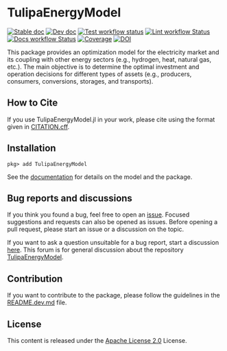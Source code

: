# TulipaEnergyModel

[![Stable doc](https://img.shields.io/badge/docs-stable-blue.svg)](https://TulipaEnergy.github.io/TulipaEnergyModel.jl/stable/)
[![Dev doc](https://img.shields.io/badge/docs-dev-blue.svg)](https://TulipaEnergy.github.io/TulipaEnergyModel.jl/dev/)
[![Test workflow status](https://github.com/TulipaEnergy/TulipaEnergyModel.jl/actions/workflows/Test.yml/badge.svg?branch=main)](https://github.com/TulipaEnergy/TulipaEnergyModel.jl/actions/workflows/Test.yml?query=branch%3Amain)
[![Lint workflow Status](https://github.com/TulipaEnergy/TulipaEnergyModel.jl/actions/workflows/Lint.yml/badge.svg?branch=main)](https://github.com/TulipaEnergy/TulipaEnergyModel.jl/actions/workflows/Lint.yml?query=branch%3Amain)
[![Docs workflow Status](https://github.com/TulipaEnergy/TulipaEnergyModel.jl/actions/workflows/Docs.yml/badge.svg?branch=main)](https://github.com/TulipaEnergy/TulipaEnergyModel.jl/actions/workflows/Docs.yml?query=branch%3Amain)
[![Coverage](https://codecov.io/gh/TulipaEnergy/TulipaEnergyModel.jl/branch/main/graph/badge.svg)](https://codecov.io/gh/TulipaEnergy/TulipaEnergyModel.jl)
[![DOI](https://zenodo.org/badge/DOI/10.5281/zenodo.8363262.svg)](https://doi.org/10.5281/zenodo.8363262)

This package provides an optimization model for the electricity market and its coupling with other energy sectors (e.g., hydrogen, heat, natural gas, etc.). The main objective is to determine the optimal investment and operation decisions for different types of assets (e.g., producers, consumers, conversions, storages, and transports).

## How to Cite

If you use TulipaEnergyModel.jl in your work, please cite using the format given in [CITATION.cff](https://github.com/TulipaEnergy/TulipaEnergyModel.jl/blob/main/CITATION.cff).

## Installation

```julia-pkg
pkg> add TulipaEnergyModel
```

See the [documentation](https://tulipaenergy.github.io/TulipaEnergyModel.jl/dev/) for details on the model and the package.

## Bug reports and discussions

If you think you found a bug, feel free to open an [issue](https://github.com/TulipaEnergy/TulipaEnergyModel.jl/issues).
Focused suggestions and requests can also be opened as issues. Before opening a pull request, please start an issue or a discussion on the topic.

If you want to ask a question unsuitable for a bug report, start a discussion [here](https://github.com/TulipaEnergy/TulipaEnergyModel.jl/discussions). This forum is for general discussion about the repository [TulipaEnergyModel](https://github.com/TulipaEnergy/TulipaEnergyModel.jl).

## Contribution

If you want to contribute to the package, please follow the guidelines in the [README.dev.md](https://github.com/TulipaEnergy/TulipaEnergyModel.jl/blob/main/README.dev.md) file.

## License

This content is released under the [Apache License 2.0](https://www.apache.org/licenses/LICENSE-2.0) License.
